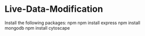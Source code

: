 # Live-Data-Modification

Install the following packages:
npm
npm install express
npm install mongodb
npm install cytoscape

